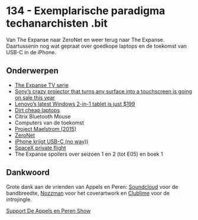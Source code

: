 # 134 - Exemplarische paradigma techanarchisten .bit

<p>Van The Expanse naar ZeroNet en weer terug naar The Expanse. Daartussenin nog wat gepraat over goedkope laptops en de toekomst van USB-C in de iPhone.</p>

<h2>Onderwerpen</h2>

<ul>
<li><a href="https://en.wikipedia.org/wiki/The_Expanse_(TV_series)" rel="nofollow">The Expanse TV serie</a></li>
<li><a href="http://www.theverge.com/circuitbreaker/2017/2/27/14737824/sony-xperia-touch-projector-android-touchscreen-mwc-2017" rel="nofollow">Sony’s crazy projector that turns any surface into a touchscreen is going on sale this year</a></li>
<li><a href="http://www.theverge.com/circuitbreaker/2017/2/27/14742504/lenovo-miix-320-features-pricing-release-date-mwc-2017" rel="nofollow">Lenovo’s latest Windows 2-in-1 tablet is just $199</a></li>
<li><a href="http://www.theverge.com/2017/2/3/14502748/windows-10-cloud-leaked-screenshots" rel="nofollow">Dirt cheap laptops</a></li>
<li>Citrix Bluetooth Mouse</li>
<li>Computers van de toekomst</li>
<li><a href="http://blog.bittorrent.com/2015/04/10/project-maelstrom-enters-beta/" rel="nofollow">Project Maelstrom (2015)</a></li>
<li><a href="https://zeronet.io" rel="nofollow">ZeroNet</a></li>
<li><a href="http://www.theverge.com/2017/2/28/14760400/iphone-8-2017-rumors-usb-c-lightning" rel="nofollow">iPhone krijgt USB-C (no way))</a></li>
<li><a href="http://www.spacex.com/news/2017/02/27/spacex-send-privately-crewed-dragon-spacecraft-beyond-moon-next-year" rel="nofollow">SpaceX private flight</a></li>
<li>The Expanse spoilers over seizoen 1 en 2 (tot E05) en boek 1</li>
</ul>

<h2>Dankwoord</h2>

<p>Grote dank aan de vrienden van Appels en Peren: <a href="http://soundcloud.com" rel="nofollow">Soundcloud</a> voor de bandbreedte, <a href="http://www.nozzman.com/" rel="nofollow">Nozzman</a> voor het coverartwork en <a href="http://twitter.com/#!/clublime" rel="nofollow">Clublime</a> voor de introjingle.</p><p><a href="https://www.patreon.com/appelsenperenshow" rel="payment">Support De Appels en Peren Show</a></p>